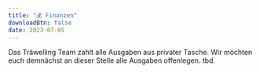 ```yaml
---
title: "💰 Finanzen"
downloadBtn: false
date: 2023-07-05
---
```


Das Träwelling Team zahlt alle Ausgaben aus privater Tasche.
Wir möchten euch demnächst an dieser Stelle alle Ausgaben offenlegen.
tbd.